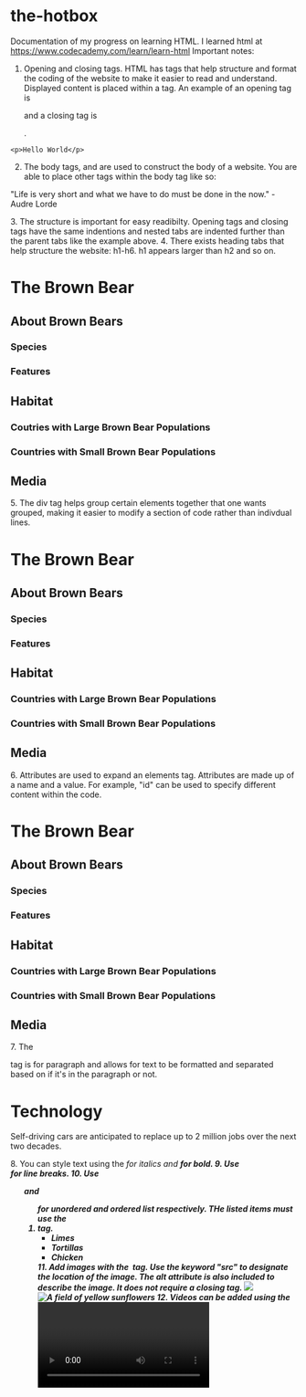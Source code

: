 # the-hotbox
Documentation of my progress on learning HTML.
I learned html at https://www.codecademy.com/learn/learn-html
Important notes:
1. Opening and closing tags. HTML has tags that help structure and format the coding of the website to make it easier to read and understand. Displayed content is placed within a tag. An example of an opening tag is <p> and a closing tag is </p>.
```
<p>Hello World</p>
```
2. The body tags, <body> and </body> are used to construct the body of a website. You are able to place other tags within the body tag like so:
<body>
  <p>"Life is very short and what we have to do must be done in the now." - Audre Lorde</p>
</body>
3. The structure is important for easy readibilty. Opening tags and closing tags have the same indentions and nested tabs are indented further than the parent tabs like the example above.
4. There exists heading tabs that help structure the website: h1-h6. h1 appears larger than h2 and so on.
<body>
  <h1>The Brown Bear</h1>
  <h2>About Brown Bears</h2>
  <h3>Species</h3>
  <h3>Features</h3>
  <h2>Habitat</h2>
  <h3>Coutries with Large Brown Bear Populations</h3>
  <h3>Countries with Small Brown Bear Populations</h3>
  <h2>Media</h2>
</body>
5. The div tag helps group certain elements together that one wants grouped, making it easier to modify a section of code rather than indivdual lines.
<body>
  <h1>The Brown Bear</h1>
  <div>
    <h2>About Brown Bears</h2>
    <h3>Species</h3>
    <h3>Features</h3>
  </div>
  <div>
    <h2>Habitat</h2>
    <h3>Countries with Large Brown Bear Populations</h3>
    <h3>Countries with Small Brown Bear Populations</h3>
  </div>
  <div>
    <h2>Media</h2>
  </div>
</body>
6. Attributes are used to expand an elements tag. Attributes are made up of a name and a value. For example, "id" can be used to specify different content within the code.
<body>
  <h1>The Brown Bear</h1>
  <div id = "introduction">
    <h2>About Brown Bears</h2>
    <h3>Species</h3>
    <h3>Features</h3>
  </div>
  <div id = "habitat">
    <h2>Habitat</h2>
    <h3>Countries with Large Brown Bear Populations</h3>
    <h3>Countries with Small Brown Bear Populations</h3>
  </div>
  <div id = "media">
    <h2>Media</h2>
  </div>
</body>
7. The <p> tag is for paragraph and allows for text to be formatted and separated based on if it's in the paragraph or not.
 <div>
  <h1>Technology</h1>
</div>
<div>
  <p><span>Self-driving cars</span> are anticipated to replace up to 2 million jobs over the next two decades.</p>
</div>
8. You can style text using the <em> for italics and <strong> for bold.
9. Use <br> for line breaks.
10. Use <ul> and <ol> for unordered and ordered list respectively. THe listed items must use the <li> tag.
<ul>
  <li>Limes</li>
  <li>Tortillas</li>
  <li>Chicken</li>
</ul>
11. Add images with the <img> tag. Use the keyword "src" to designate the location of the image. The alt attribute is also included to describe the image. It does not require a closing tag.
<img src="image-location.jpg" />
<img src="#" alt="A field of yellow sunflowers" />
12. Videos can be added using the <video> tag and also requires an "src" attribute. Video does require a closing tag like most other tags. The text in between the tags can display an error message if the video can not properly load.
<video src="myVideo.mp4" width="320" height="240" controls>
  Video not supported
</video>
  
  
